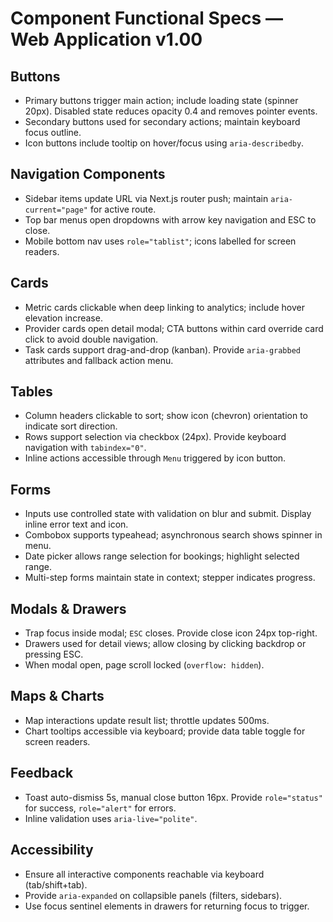 # Component Functional Specs — Web Application v1.00

## Buttons
- Primary buttons trigger main action; include loading state (spinner 20px). Disabled state reduces opacity 0.4 and removes pointer events.
- Secondary buttons used for secondary actions; maintain keyboard focus outline.
- Icon buttons include tooltip on hover/focus using `aria-describedby`.

## Navigation Components
- Sidebar items update URL via Next.js router push; maintain `aria-current="page"` for active route.
- Top bar menus open dropdowns with arrow key navigation and ESC to close.
- Mobile bottom nav uses `role="tablist"`; icons labelled for screen readers.

## Cards
- Metric cards clickable when deep linking to analytics; include hover elevation increase.
- Provider cards open detail modal; CTA buttons within card override card click to avoid double navigation.
- Task cards support drag-and-drop (kanban). Provide `aria-grabbed` attributes and fallback action menu.

## Tables
- Column headers clickable to sort; show icon (chevron) orientation to indicate sort direction.
- Rows support selection via checkbox (24px). Provide keyboard navigation with `tabindex="0"`.
- Inline actions accessible through `Menu` triggered by icon button.

## Forms
- Inputs use controlled state with validation on blur and submit. Display inline error text and icon.
- Combobox supports typeahead; asynchronous search shows spinner in menu.
- Date picker allows range selection for bookings; highlight selected range.
- Multi-step forms maintain state in context; stepper indicates progress.

## Modals & Drawers
- Trap focus inside modal; `ESC` closes. Provide close icon 24px top-right.
- Drawers used for detail views; allow closing by clicking backdrop or pressing ESC.
- When modal open, page scroll locked (`overflow: hidden`).

## Maps & Charts
- Map interactions update result list; throttle updates 500ms.
- Chart tooltips accessible via keyboard; provide data table toggle for screen readers.

## Feedback
- Toast auto-dismiss 5s, manual close button 16px. Provide `role="status"` for success, `role="alert"` for errors.
- Inline validation uses `aria-live="polite"`.

## Accessibility
- Ensure all interactive components reachable via keyboard (tab/shift+tab).
- Provide `aria-expanded` on collapsible panels (filters, sidebars).
- Use focus sentinel elements in drawers for returning focus to trigger.
